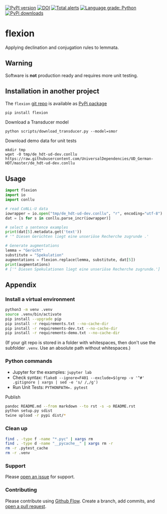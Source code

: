 [![PyPI version](https://badge.fury.io/py/flexion.svg)](https://badge.fury.io/py/flexion)
[![DOI](https://zenodo.org/badge/441439427.svg)](https://zenodo.org/badge/latestdoi/441439427)
[![Total alerts](https://img.shields.io/lgtm/alerts/g/ulf/flexion.svg?logo=lgtm&logoWidth=18)](https://lgtm.com/projects/g/ulf/flexion/alerts/)
[![Language grade: Python](https://img.shields.io/lgtm/grade/python/g/ulf/flexion.svg?logo=lgtm&logoWidth=18)](https://lgtm.com/projects/g/ulf/flexion/context:python)
[![PyPi downloads](https://img.shields.io/pypi/dm/flexion)](https://img.shields.io/pypi/dm/flexion)


# flexion
Applying declination and conjugation rules to lemmata.

## Warning
Software is **not** production ready and requires more unit testing.

## Installation in another project
The `flexion` [git repo](http://github.com/ulf/flexion) is available as [PyPi package](https://pypi.org/project/flexion)

```sh
pip install flexion
```

Download a Transducer model
```
python scripts/download_transducer.py --model=smor
```

Download demo data for unit tests
```
mkdir tmp
wget -O tmp/de_hdt-ud-dev.conllu https://raw.githubusercontent.com/UniversalDependencies/UD_German-HDT/master/de_hdt-ud-dev.conllu 
```

## Usage

```py
import flexion
import io
import conllu

# read CoNLL-U data
iowrapper = io.open("tmp/de_hdt-ud-dev.conllu", "r", encoding="utf-8")
dat = [s for s in conllu.parse_incr(iowrapper)]

# select a sentence examples
print(dat[5].metadata.get('text'))
# '" Diesen Gerüchten liegt eine unseriöse Recherche zugrunde .'

# Generate augmentations
lemma = "Gerücht"
substitute = "Spekulation"
augmentations = flexion.replace(lemma, substitute, dat[5])
print(augmentations)
# ['" Diesen Spekulationen liegt eine unseriöse Recherche zugrunde.']
```


## Appendix

### Install a virtual environment

```sh
python3 -m venv .venv
source .venv/bin/activate
pip install --upgrade pip
pip install -r requirements.txt --no-cache-dir
pip install -r requirements-dev.txt --no-cache-dir
pip install -r requirements-demo.txt --no-cache-dir
```

(If your git repo is stored in a folder with whitespaces, then don't use the subfolder `.venv`. Use an absolute path without whitespaces.)

### Python commands

* Jupyter for the examples: `jupyter lab`
* Check syntax: `flake8 --ignore=F401 --exclude=$(grep -v '^#' .gitignore | xargs | sed -e 's/ /,/g')`
* Run Unit Tests: `PYTHONPATH=. pytest`

Publish

```sh
pandoc README.md --from markdown --to rst -s -o README.rst
python setup.py sdist 
twine upload -r pypi dist/*
```

### Clean up 

```sh
find . -type f -name "*.pyc" | xargs rm
find . -type d -name "__pycache__" | xargs rm -r
rm -r .pytest_cache
rm -r .venv
```


### Support
Please [open an issue](https://github.com/ulf/flexion/issues/new) for support.


### Contributing
Please contribute using [Github Flow](https://guides.github.com/introduction/flow/). Create a branch, add commits, and [open a pull request](https://github.com/ulf/flexion/compare/).
